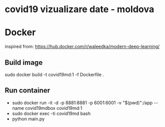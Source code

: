 
# covid19 vizualizare date - moldova

# Docker 
inspired from: https://hub.docker.com/r/waleedka/modern-deep-learning/

## Build image
sudo docker build -t covid19md:1 -f Dockerfile .

## Run container 
* sudo docker run -it -d -p 8881:8881  -p 6001:6001 -v "$(pwd)":/app --name covid19mdbox covid19md:1
* sudo docker exec -ti covid19md bash
* python main.py